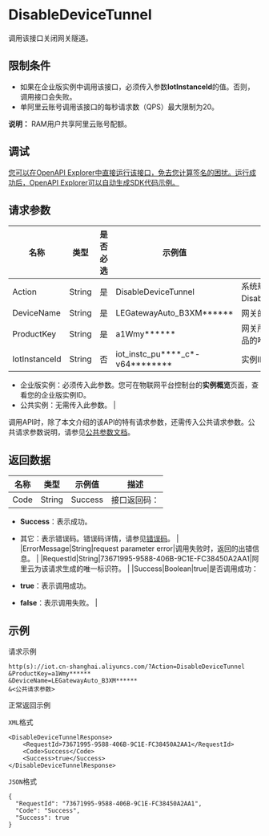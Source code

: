 # DisableDeviceTunnel

调用该接口关闭网关隧道。

## 限制条件

-   如果在企业版实例中调用该接口，必须传入参数**IotInstanceId**的值。否则，调用接口会失败。
-   单阿里云账号调用该接口的每秒请求数（QPS）最大限制为20。

**说明：** RAM用户共享阿里云账号配额。


## 调试

[您可以在OpenAPI Explorer中直接运行该接口，免去您计算签名的困扰。运行成功后，OpenAPI Explorer可以自动生成SDK代码示例。](https://api.aliyun.com/#product=Iot&api=DisableDeviceTunnel&type=RPC&version=2018-01-20)

## 请求参数

|名称|类型|是否必选|示例值|描述|
|--|--|----|---|--|
|Action|String|是|DisableDeviceTunnel|系统规定参数。取值：DisableDeviceTunnel。 |
|DeviceName|String|是|LEGatewayAuto\_B3XM\*\*\*\*\*\*|网关的设备名称。 |
|ProductKey|String|是|a1Wmy\*\*\*\*\*\*|网关所属产品的Key，产品的唯一标识符。 |
|IotInstanceId|String|否|iot\_instc\_pu\*\*\*\*\_c\*-v64\*\*\*\*\*\*\*\*|实例ID：

-   企业版实例：必须传入此参数。您可在物联网平台控制台的**实例概览**页面，查看您的企业版实例ID。
-   公共实例：无需传入此参数。 |

调用API时，除了本文介绍的该API的特有请求参数，还需传入公共请求参数。公共请求参数说明，请参见[公共参数文档](~~135196~~)。

## 返回数据

|名称|类型|示例值|描述|
|--|--|---|--|
|Code|String|Success|接口返回码：

-   **Success**：表示成功。
-   其它：表示错误码。错误码详情，请参见[错误码](~~135200~~)。 |
|ErrorMessage|String|request parameter error|调用失败时，返回的出错信息。 |
|RequestId|String|73671995-9588-406B-9C1E-FC38450A2AA1|阿里云为该请求生成的唯一标识符。 |
|Success|Boolean|true|是否调用成功：

-   **true**：表示调用成功。
-   **false**：表示调用失败。 |

## 示例

请求示例

```
http(s)://iot.cn-shanghai.aliyuncs.com/?Action=DisableDeviceTunnel
&ProductKey=a1Wmy******
&DeviceName=LEGatewayAuto_B3XM******
&<公共请求参数>
```

正常返回示例

`XML`格式

```
<DisableDeviceTunnelResponse>
    <RequestId>73671995-9588-406B-9C1E-FC38450A2AA1</RequestId>
    <Code>Success</Code>
    <Success>true</Success>
</DisableDeviceTunnelResponse>
```

`JSON`格式

```
{
  "RequestId": "73671995-9588-406B-9C1E-FC38450A2AA1",
  "Code": "Success",
  "Success": true
}
```

